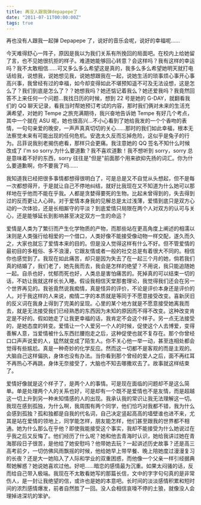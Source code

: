 ```yaml
---
title: 再没人跟我弹depapepe了
date: "2011-07-11T00:00:00Z"
tags: true
---
```


再也没有人跟我一起弹 Depapepe 了，说好的音乐会呢，说好的幸福呢……

今天难得舒心一阵子，原因是我以为我们关系有所挽回的局面吧。在校内上给她留了言，也不见她很抗拒的样子。难道她能够回心转意？会这样吗？我有这样的幸运吗？我不太敢相信……可又多么多么希望这是真的，我多么多么希望她明天就打电话给我，说想我，说她想见我，说她想跟我在一起，说她生活的琐事烦心事开心事高兴事，我曾经有过的幸福，如今却变得如此不堪预知遥不可及无法设想，这是怎么了？我们到底是怎么了？？她想我吗？她还惦记着我么？她还爱我吗？我竟然回答不上来任何一个问题…我找日历的时候，想到 22 号是她的 G-DAY，就翻看我们的 QQ 聊天记录，看我当时帮她预订考试的内容，那时我们俩对未来的生活充满希望，对她的 Tempe 之旅充满期待，我兴奋地告诉她 Tempe 有好几个考点，其中一个就在 ASU 呢，她也很高兴…不小心看到了她给我发的一个个香吻的表情，一句句亲爱的晚安，一声声真真切切的关心……那时的我们如此幸福，根本无法察觉未来有可能出现的任何危机。安逸太久反而忘掉危险，这似乎是兔子的行为。吕菲说我别老揭伤疤看，那样只会更痛。我注意她的 QQ 签名不知什么时候改成了 I'm so sorry.为什么要道歉？我不喜欢道歉！我不想听到 sorry，sorry 总是意味着不好的东西，sorry 往往是"但是"前面那个用来欲抑先扬的词汇。你为什么要道歉啊，你不要我了吗……

我知道我已经把很多事情都想得很明白了，可是总是又不自觉从头想起，但不是每一次都想得开，于是就让自己不停地纠结，就好比我现在又不知道为什么她可以那样地在乎他而不能在乎我。人都是贪婪得要死的生物。比起未曾得到的，失去得到过的反而更让人心碎。对于爱情本身我的见解总是太过浅薄，爱情到底只是双方心动的一次体验，还是长相厮守的平淡？到底爱情只局限在两个人对双方的认可与关心，还是能够延长到影响甚至决定双方一生的命运？

爱情是人类为了繁衍而产生化学物质的产物，而那些站在更高角度上阐述的相濡以沫则是人类强行给相爱的一个借口，人类好像不能接受像动物一样交配，遂久而久之，大家也就忘了爱情本来的目的。但是没人觉得这样有什么不好。但不管爱情的最初目的多粗俗、多不浪漫，它跟友情或者一般的社交总是有着很大不同的。相信你也感觉到了。我现在如此痛苦，却只是因为失去了在一起三个月的她，倘若我们真的结婚了，我们老了，她先我而去，我会是怎样的绝望？不用说，我只能追随她一起。自杀也好，忧郁而死也好，人类总是害怕痛苦的。死掉真的可以结束一切的话，不妨让我就这样长长入睡。假设我相信天堂那套理论，我觉得我们还会在另一个世界再见的。我爸竟然说我痴情，真是怪异的评价，不论是评价本身还是评价的人。对于我这样的人来说，痴情二字的本质就是等同于不愿意接受改变。喜新厌旧的反义词在我身上得到了完美的呈现。心里的某个地方就是不愿意接受她离我而去，就是无法接受我们已经熟悉的东西因为未知的原因而不得不改变。这种改变肯定是不好的。假如她走了让我更幸福的话，我肯定不会这个样子。另一点无法接受的，是她态度的转变。爱情让一个人爱另一个人的时候，促使这个人去博爱，变得善解人意，当爱情被什么东西拦腰抱走之后，这种促使也就不复存在。那个你曾经口口声声说爱的人，猛然就变成了陌生人。你不关心他一举一动，甚至连相处都会觉得有些尴尬。真是一种奇妙的化学反应。然而这一切都不是客观的而是主观的。大脑自己这样偏执，身体也没有办法。当你看到那个曾经的爱人之后，面不再红耳不再热心不再跳，身体无奈接受了，大脑也不知去哪撒欢去了。故事就这样结束了。

爱情好像就是这个样子了，是两个人的事情。可是现在面临的问题却不是这么简单。单是处理两个人的关系也好，可是却有一个既不是爱情也不是友情，而是超越这一切上升到另一种未知情感的人的出现。我承认我的常识让我无法理解这一切。我现在感到孤独，为什么啊，我周围有两个同学，他们恰巧对我都不错，我为什么会感到孤独？孤和独都是自我的代名词，自己决定竖起高高的墙壁谁也进不来，尤其是站在爱情的领地上，同学能怎样，朋友能怎样，他们甚至跟我的世界都不相通。她为什么那么在乎他？即使我能接受这个事实，我却不能接受为什么她说过在乎我之后又反悔了。他们经历了什么呢？她和他去青海时认识，她给我讲过她在青海那段日子很苦，是他给了她安慰吗？他带她去玩？一起讲述历史故事？还是高三高考前夕，一切仿佛风雨飘摇的时候，他给她早上带早餐、晚上陪她度过漫漫复习的长夜？还是大一她陷入了人际和学业的双重困惑，而他像一个父亲一样引经据典帮她解惑？她说她喜欢过他。好吧……暗恋的感情最为沉重。如果太闷骚的话，反而给自己带入极端。我现在不太敢看她写的那篇长信，文中的字字句句真的是非常伤人，是一封让我绝望的信，或许也是她的本意吧。长时间的淡淡感情积累和短时间的浓烈感情爆发，前者自然胜了一回。没人会相信哀嚎不停的土狼，就像没人会理掉进深坑的笨驴。
